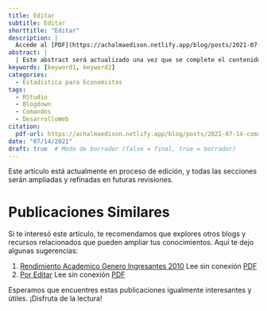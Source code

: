```yaml
---
title: Editar
subtitle: Editar
shorttitle: "Editar"
description: |
  Accede al [PDF](https://achalmaedison.netlify.app/blog/posts/2021-07-14-comandos-blogdown/index.pdf) completo aquí.
abstract: |
  | Este abstract será actualizado una vez que se complete el contenido final del artículo.
keywords: [keyword1, keyword2]
categories:
  - Estadística para Economistas
tags:
  - RStudio
  - Blogdown
  - Comandos
  - DesarrolloWeb
citation:
  pdf-url: https://achalmaedison.netlify.app/blog/posts/2021-07-14-comandos-blogdown/index.pdf
date: "07/14/2021"
draft: true  # Modo de borrador (false = final, true = borrador)
---
```








Este artículo está actualmente en proceso de edición, y todas las secciones serán ampliadas y refinadas en futuras revisiones.


# Publicaciones Similares

Si te interesó este artículo, te recomendamos que explores otros blogs y recursos relacionados que pueden ampliar tus conocimientos. Aquí te dejo algunas sugerencias:


1. [Rendimiento Academico Genero Ingresantes 2010](https://achalmaedison.netlify.app/econometria/estadistica-para-economistas/2019-12-30-rendimiento-academico-genero-ingresantes-2010) Lee sin conexión [PDF](https://achalmaedison.netlify.app/econometria/estadistica-para-economistas/2019-12-30-rendimiento-academico-genero-ingresantes-2010/index.pdf)
2. [Por Editar](https://achalmaedison.netlify.app/econometria/estadistica-para-economistas/2024-03-31-por-editar) Lee sin conexión [PDF](https://achalmaedison.netlify.app/econometria/estadistica-para-economistas/2024-03-31-por-editar/index.pdf)


Esperamos que encuentres estas publicaciones igualmente interesantes y útiles. ¡Disfruta de la lectura!

